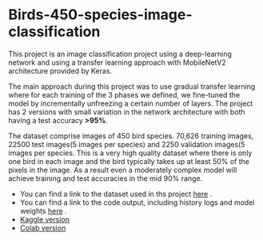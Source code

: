# Birds-450-species-image-classification

This project is an image classification project using a deep-learning network and using a transfer learning approach with MobileNetV2 architecture provided by Keras.  

The main approach during this project was to use gradual transfer learning where for each training of the 3 phases we defined, we fine-tuned the model by incrementally unfreezing a certain number of layers. The project has 2 versions with small variation in the network architecture with both having a test accuracy **>95%**.

The dataset comprise images of 450 bird species. 70,626 training images, 22500 test images(5 images per species) and 2250 validation images(5 images per species. This is a very high quality dataset where there is only one bird in each image and the bird typically takes up at least 50% of the pixels in the image. As a result even a moderately complex model will achieve training and test accuracies in the mid 90% range.

* You can find a link to the dataset used in ths project [here](https://www.kaggle.com/datasets/gpiosenka/100-bird-species) .  
* You can find a link to the code output, including history logs and model weights [here](https://drive.google.com/drive/folders/1gdLgZvIszPN666WwSr8uSkOTzgZF4Irm?usp=share_link) .
* [Kaggle version](https://github.com/mohamedamine99/Birds-450-species-image-classification/blob/main/bird-species-image-classification%20(3).ipynb)
* [Colab version](https://github.com/mohamedamine99/Birds-450-species-image-classification/blob/main/bird_species_image_classification%20Colab.ipynb)
